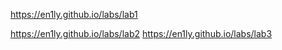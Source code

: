 https://en1ly.github.io/labs/lab1

https://en1ly.github.io/labs/lab2
 
https://en1ly.github.io/labs/lab3
